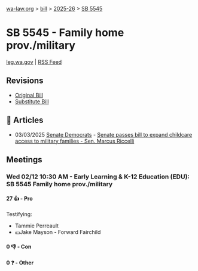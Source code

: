 [wa-law.org](/) > [bill](/bill/) > [2025-26](/bill/2025-26/) > [SB 5545](/bill/2025-26/sb/5545/)

# SB 5545 - Family home prov./military
[leg.wa.gov](https://app.leg.wa.gov/billsummary?BillNumber=5545&Year=2025&Initiative=false) | [RSS Feed](./rss.xml)

## Revisions
* [Original Bill](1/)
* [Substitute Bill](S/)

## 📰 Articles
* 03/03/2025 [Senate Democrats](/org/senate_democrats/) - [Senate passes bill to expand childcare access to military families - Sen. Marcus Riccelli](https://senatedemocrats.wa.gov/riccelli/2025/03/03/senate-passes-bill-to-expand-childcare-access-to-military-families/#:~:text=Senate%20Bill%205545)

## Meetings
### Wed 02/12 10:30 AM - Early Learning & K-12 Education (EDU): SB 5545 Family home prov./military
#### 27 👍 - Pro
Testifying:
* Tammie Perreault
* 💵Jake Mayson - Forward Fairchild

#### 0 👎 - Con

#### 0 ❓ - Other
